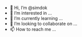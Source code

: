 - 👋 Hi, I’m @simdok
- 👀 I’m interested in ...
- 🌱 I’m currently learning ...
- 💞️ I’m looking to collaborate on ...
- 📫 How to reach me ...

<!---
simdok/simdok is a ✨ special ✨ repository because its `README.md` (this file) appears on your GitHub profile.
You can click the Preview link to take a look at your changes.
--->
